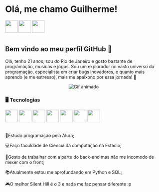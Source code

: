 # Olá, me chamo Guilherme! 
<div>
  <a href="https://www.linkedin.com/in/guilherme-freire-08970b29b/" rel="nofollow"><img loading="lazy" align="left" width="40px" src="https://devicon-website.vercel.app/api/linkedin/original.svg" style="max-width: 100%;"></a>
  <a href="https://x.com/Gu1Freire" rel="nofollow"><img loading="lazy" align="left" width="40px" src="https://devicon-website.vercel.app/api/twitter/original.svg?color=%231DA1F2" style="max-width: 100%;"></a>
  <a href="https://www.instagram.com/gu1xd20/" rel="nofollow"><img loading="lazy" align="left" width="40px" src="https://upload.wikimedia.org/wikipedia/commons/a/a5/Instagram_icon.png" style="max-width: 100%;"></a>
</div><br><br><br>

## Bem vindo ao meu perfil GitHub 👋
Olá, tenho 21 anos, sou do Rio de Janeiro e gosto bastante de programação, musicas e jogos. Sou um explorador no vasto universo da programação, especialista em criar bugs inovadores, e quanto mais aprendo (e me estresso), mais me apaixono por essa jornada! 🚀
<div align="center">
  <img src="https://i.gifer.com/PLiW.gif" alt="Gif animado" />
</div>

### 🖥 Tecnologias

<div>
  <img loading="lazy" src="https://cdn.jsdelivr.net/gh/devicons/devicon/icons/python/python-original.svg" width="40" height="40"/>
  <img loading="lazy" src="https://cdn.jsdelivr.net/gh/devicons/devicon/icons/javascript/javascript-original.svg" width="40" height="40"/>
  <img loading="lazy" src="https://cdn.jsdelivr.net/gh/devicons/devicon/icons/cplusplus/cplusplus-original.svg" width="40" height="40"/>
  <img loading="lazy" src="https://cdn.jsdelivr.net/gh/devicons/devicon/icons/html5/html5-original.svg" width="40" height="40"/>
  <img loading="lazy" src="https://cdn.jsdelivr.net/gh/devicons/devicon/icons/css3/css3-original.svg" width="40" height="40"/>
  <img loading="lazy" src="https://cdn.jsdelivr.net/gh/devicons/devicon/icons/git/git-original.svg" width="40" height="40"/>
  <img loading="lazy" src="https://cdn.jsdelivr.net/gh/devicons/devicon/icons/java/java-original.svg" width="40" height="40"/>
</div><br>

<p> 📃Estudo programação pela Alura; </p>
<p> 💻Faço faculdade de Ciencia da computação na Estácio; </p>
<p> 🐒Gosto de trabalhar com a parte do back-end mas não me incomodo de mexer com o front;</p>
<p> 📚Atualmente estou me aprofundando em Python e SQL;</p>
<p> 🎮O melhor Silent Hill é o 3 e nada me faz pensar diferente :p</p>

